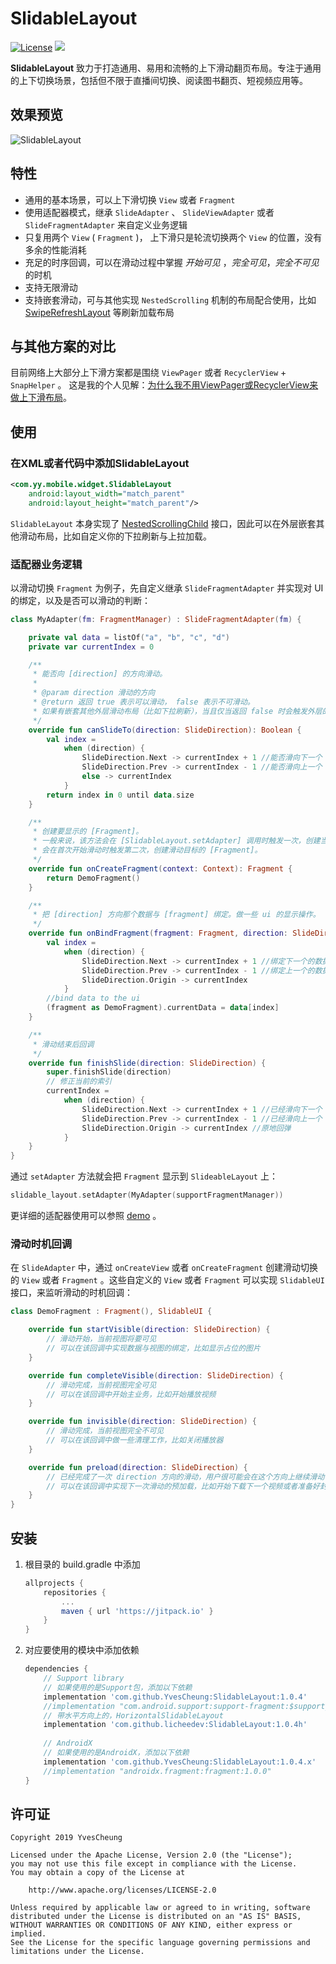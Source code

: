 # SlidableLayout

[![License](https://img.shields.io/badge/License%20-Apache%202-337ab7.svg)](https://www.apache.org/licenses/LICENSE-2.0)  [![](https://jitpack.io/v/YvesCheung/SlidableLayout.svg)](https://jitpack.io/#YvesCheung/SlidableLayout)

**SlidableLayout** 致力于打造通用、易用和流畅的上下滑动翻页布局。专注于通用的上下切换场景，包括但不限于直播间切换、阅读图书翻页、短视频应用等。

## 效果预览

![SlidableLayout][1]

## 特性
- 通用的基本场景，可以上下滑切换 `View` 或者 `Fragment` 
- 使用适配器模式，继承 `SlideAdapter` 、 `SlideViewAdapter` 或者  `SlideFragmentAdapter` 来自定义业务逻辑
- 只复用两个 `View` ( `Fragment` )， 上下滑只是轮流切换两个 `View` 的位置，没有多余的性能消耗
- 充足的时序回调，可以在滑动过程中掌握 *开始可见* ，*完全可见*，*完全不可见* 的时机
- 支持无限滑动
- 支持嵌套滑动，可与其他实现 `NestedScrolling` 机制的布局配合使用，比如 [SwipeRefreshLayout][2] 等刷新加载布局

## 与其他方案的对比
目前网络上大部分上下滑方案都是围绕 `ViewPager` 或者 `RecyclerView` + `SnapHelper` 。
这是我的个人见解：[为什么我不用ViewPager或RecyclerView来做上下滑布局][3]。

## 使用

### 在XML或者代码中添加SlidableLayout
```xml
<com.yy.mobile.widget.SlidableLayout
    android:layout_width="match_parent"
    android:layout_height="match_parent"/>
```

`SlidableLayout` 本身实现了 [NestedScrollingChild][4] 接口，因此可以在外层嵌套其他滑动布局，比如自定义你的下拉刷新与上拉加载。

### 适配器业务逻辑

以滑动切换 `Fragment` 为例子，先自定义继承 `SlideFragmentAdapter` 并实现对 UI 的绑定，以及是否可以滑动的判断：

```kotlin
class MyAdapter(fm: FragmentManager) : SlideFragmentAdapter(fm) {

    private val data = listOf("a", "b", "c", "d")
    private var currentIndex = 0

    /**
     * 能否向 [direction] 的方向滑动。
     *
     * @param direction 滑动的方向
     * @return 返回 true 表示可以滑动， false 表示不可滑动。
     * 如果有嵌套其他外层滑动布局（比如下拉刷新），当且仅当返回 false 时会触发外层的嵌套滑动。
     */
    override fun canSlideTo(direction: SlideDirection): Boolean {
        val index =
            when (direction) {
                SlideDirection.Next -> currentIndex + 1 //能否滑向下一个
                SlideDirection.Prev -> currentIndex - 1 //能否滑向上一个
                else -> currentIndex
            }
        return index in 0 until data.size
    }

    /**
     * 创建要显示的 [Fragment]。
     * 一般来说，该方法会在 [SlidableLayout.setAdapter] 调用时触发一次，创建当前显示的 [Fragment]，
     * 会在首次开始滑动时触发第二次，创建滑动目标的 [Fragment]。
     */
    override fun onCreateFragment(context: Context): Fragment {
        return DemoFragment()
    }

    /**
     * 把 [direction] 方向那个数据与 [fragment] 绑定。做一些 ui 的显示操作。
     */
    override fun onBindFragment(fragment: Fragment, direction: SlideDirection) {
        val index =
            when (direction) {
                SlideDirection.Next -> currentIndex + 1 //绑定下一个的数据
                SlideDirection.Prev -> currentIndex - 1 //绑定上一个的数据
                SlideDirection.Origin -> currentIndex
            }
        //bind data to the ui
        (fragment as DemoFragment).currentData = data[index]
    }

    /**
     * 滑动结束后回调
     */
    override fun finishSlide(direction: SlideDirection) {
        super.finishSlide(direction)
        // 修正当前的索引
        currentIndex =
            when (direction) {
                SlideDirection.Next -> currentIndex + 1 //已经滑向下一个
                SlideDirection.Prev -> currentIndex - 1 //已经滑向上一个
                SlideDirection.Origin -> currentIndex //原地回弹
            }
    }
}
```

通过 `setAdapter` 方法就会把 `Fragment` 显示到 `SlideableLayout` 上：

```kotlin
slidable_layout.setAdapter(MyAdapter(supportFragmentManager))
```

更详细的适配器使用可以参照 [demo][5] 。

### 滑动时机回调

在 `SlideAdapter` 中，通过 `onCreateView` 或者 `onCreateFragment` 创建滑动切换的 `View` 或者 `Fragment` 。这些自定义的 `View` 或者 `Fragment` 可以实现 `SlidableUI` 接口，来监听滑动的时机回调：

```kotlin
class DemoFragment : Fragment(), SlidableUI {

    override fun startVisible(direction: SlideDirection) {
        // 滑动开始，当前视图将要可见
        // 可以在该回调中实现数据与视图的绑定，比如显示占位的图片
    }

    override fun completeVisible(direction: SlideDirection) {
        // 滑动完成，当前视图完全可见
        // 可以在该回调中开始主业务，比如开始播放视频
    }

    override fun invisible(direction: SlideDirection) {
        // 滑动完成，当前视图完全不可见
        // 可以在该回调中做一些清理工作，比如关闭播放器
    }

    override fun preload(direction: SlideDirection) {
        // 已经完成了一次 direction 方向的滑动，用户很可能会在这个方向上继续滑动
        // 可以在该回调中实现下一次滑动的预加载，比如开始下载下一个视频或者准备好封面图
    }
}
```

## 安装
1. 根目录的 build.gradle 中添加
    ```groovy
    allprojects {
    	repositories {
    		...
    		maven { url 'https://jitpack.io' }
    	}
    }
    ```

2. 对应要使用的模块中添加依赖
    ```groovy
    dependencies {
        // Support library
        // 如果使用的是Support包，添加以下依赖
        implementation 'com.github.YvesCheung:SlidableLayout:1.0.4'
        //implementation "com.android.support:support-fragment:$support_version"
        // 带水平方向上的，HorizontalSlidableLayout
        implementation 'com.github.licheedev:SlidableLayout:1.0.4h'
        
        // AndroidX
        // 如果使用的是AndroidX，添加以下依赖
        implementation 'com.github.YvesCheung:SlidableLayout:1.0.4.x'
        //implementation "androidx.fragment:fragment:1.0.0"
    }
    ```


## 许可证

    Copyright 2019 YvesCheung
    
    Licensed under the Apache License, Version 2.0 (the "License");
    you may not use this file except in compliance with the License.
    You may obtain a copy of the License at
    
        http://www.apache.org/licenses/LICENSE-2.0
    
    Unless required by applicable law or agreed to in writing, software
    distributed under the License is distributed on an "AS IS" BASIS,
    WITHOUT WARRANTIES OR CONDITIONS OF ANY KIND, either express or implied.
    See the License for the specific language governing permissions and
    limitations under the License.


  [1]: https://raw.githubusercontent.com/YvesCheung/SlidableLayout/master/material/slidableLayout.gif
  [2]: https://developer.android.com/reference/android/support/v4/widget/SwipeRefreshLayout
  [3]: https://github.com/YvesCheung/SlidableLayout/blob/master/WhyDontIUseOtherSolution.md
  [4]: https://developer.android.com/reference/android/support/v4/view/NestedScrollingChild
  [5]: https://github.com/YvesCheung/SlidableLayout/tree/master/app/src/main/java/com/yy/mobile/slidablelayout
